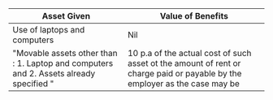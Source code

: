 ﻿Asset Given|Value of Benefits
-|-|
Use of laptops and computers|Nil
"Movable assets other than : 1. Laptop and computers and 2. Assets already specified "|10 p.a of the actual cost of such asset ot the amount of rent or charge paid or payable by the employer as the case may be